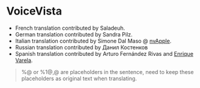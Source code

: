 # VoiceVista

- French translation contributed by Saladeuh.
- German translation contributed by Sandra Pilz.
- Italian translation contributed by Simone Dal Maso @ [nvApple](https://nvapple.it).
- Russian translation contributed by Данил Костенков
- Spanish translation contributed by Arturo Fernández Rivas and [Enrique Varela](https://about.me/enriquevarela).

> %@ or %1$@, %2$@ are placeholders in the sentence, need to keep these placeholders as original text when translating.
